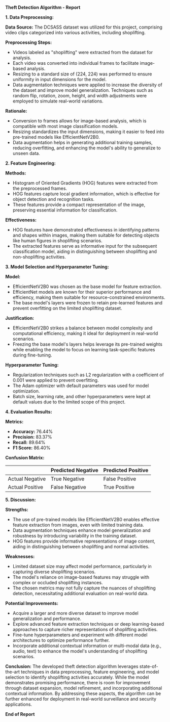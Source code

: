 **Theft Detection Algorithm - Report**

**1. Data Preprocessing:**

**Data Source:** 
The DCSASS dataset was utilized for this project, comprising video clips categorized into various activities, including shoplifting.

**Preprocessing Steps:**
- Videos labeled as "shoplifting" were extracted from the dataset for analysis.
- Each video was converted into individual frames to facilitate image-based analysis.
- Resizing to a standard size of (224, 224) was performed to ensure uniformity in input dimensions for the model.
- Data augmentation techniques were applied to increase the diversity of the dataset and improve model generalization. Techniques such as random flip, rotation, zoom, height, and width adjustments were employed to simulate real-world variations.

**Rationale:**
- Conversion to frames allows for image-based analysis, which is compatible with most image classification models.
- Resizing standardizes the input dimensions, making it easier to feed into pre-trained models like EfficientNetV2B0.
- Data augmentation helps in generating additional training samples, reducing overfitting, and enhancing the model's ability to generalize to unseen data.

**2. Feature Engineering:**

**Methods:**
- Histogram of Oriented Gradients (HOG) features were extracted from the preprocessed frames.
- HOG features capture local gradient information, which is effective for object detection and recognition tasks.
- These features provide a compact representation of the image, preserving essential information for classification.

**Effectiveness:**
- HOG features have demonstrated effectiveness in identifying patterns and shapes within images, making them suitable for detecting objects like human figures in shoplifting scenarios.
- The extracted features serve as informative input for the subsequent classification model, aiding in distinguishing between shoplifting and non-shoplifting activities.

**3. Model Selection and Hyperparameter Tuning:**

**Model:** 
- EfficientNetV2B0 was chosen as the base model for feature extraction.
- EfficientNet models are known for their superior performance and efficiency, making them suitable for resource-constrained environments.
- The base model's layers were frozen to retain pre-learned features and prevent overfitting on the limited shoplifting dataset.

**Justification:**
- EfficientNetV2B0 strikes a balance between model complexity and computational efficiency, making it ideal for deployment in real-world scenarios.
- Freezing the base model's layers helps leverage its pre-trained weights while enabling the model to focus on learning task-specific features during fine-tuning.

**Hyperparameter Tuning:** 
- Regularization techniques such as L2 regularization with a coefficient of 0.001 were applied to prevent overfitting.
- The Adam optimizer with default parameters was used for model optimization.
- Batch size, learning rate, and other hyperparameters were kept at default values due to the limited scope of this project.

**4. Evaluation Results:**

**Metrics:**
- **Accuracy:** 76.44%
- **Precision:** 83.37%
- **Recall:** 89.64%
- **F1 Score:** 86.40%

**Confusion Matrix:**

|                 | Predicted Negative | Predicted Positive |
|-----------------|--------------------|--------------------|
| Actual Negative | True Negative      | False Positive     |
| Actual Positive | False Negative     | True Positive      |

**5. Discussion:**

**Strengths:**
- The use of pre-trained models like EfficientNetV2B0 enables effective feature extraction from images, even with limited training data.
- Data augmentation techniques enhance model generalization and robustness by introducing variability in the training dataset.
- HOG features provide informative representations of image content, aiding in distinguishing between shoplifting and normal activities.

**Weaknesses:**
- Limited dataset size may affect model performance, particularly in capturing diverse shoplifting scenarios.
- The model's reliance on image-based features may struggle with complex or occluded shoplifting instances.
- The chosen metrics may not fully capture the nuances of shoplifting detection, necessitating additional evaluation on real-world data.

**Potential Improvements:**
- Acquire a larger and more diverse dataset to improve model generalization and performance.
- Explore advanced feature extraction techniques or deep learning-based approaches to capture richer representations of shoplifting activities.
- Fine-tune hyperparameters and experiment with different model architectures to optimize performance further.
- Incorporate additional contextual information or multi-modal data (e.g., audio, text) to enhance the model's understanding of shoplifting scenarios.

**Conclusion:**
The developed theft detection algorithm leverages state-of-the-art techniques in data preprocessing, feature engineering, and model selection to identify shoplifting activities accurately. While the model demonstrates promising performance, there is room for improvement through dataset expansion, model refinement, and incorporating additional contextual information. By addressing these aspects, the algorithm can be further enhanced for deployment in real-world surveillance and security applications.

**End of Report**
